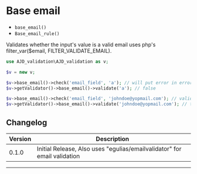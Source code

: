 # Base email

- `base_email()`
- `Base_email_rule()`


Validates whether the input's value is a valid email uses php's filter_var($email, FILTER_VALIDATE_EMAIL).


```php
use AJD_validation\AJD_validation as v;

$v = new v;

$v->base_email()->check('email_field', 'a'); // will put error in error bag
$v->getValidator()->base_email()->validate('a'); // false

$v->base_email()->check('email_field', 'johndoe@yopmail.com'); // validation passes
$v->getValidator()->base_email()->validate('johndoe@yopmail.com'); // true

```

## Changelog

Version | Description
--------|-------------
  0.1.0 | Initial Release, Also uses "egulias/emailvalidator" for email validation

***
